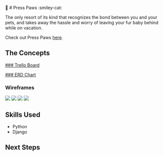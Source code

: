 :dog: # Press Paws :smiley-cat:

The only resort of its kind that recognizes the bond between you and your pets, and takes away the hassle and worry of leaving your fur baby behind while on vacation.

Check out Press Paws [here](https://presspaws.herokuapp.com/).

## The Concepts

[### Trello Board](https://trello.com/b/43Vn4BYd/project-3-press-paws-resort)

[### ERD Chart](https://lucid.app/lucidchart/958c1a24-58e0-41ac-a3c9-cf7298375a1e/edit?invitation[…]ee580b06-c910-4156-b1da-930288447c6e&referringApp=slack&page=0_0)

### Wireframes

<img src="https://i.imgur.com/0lopPOa.png">

<img src="https://i.imgur.com/TCZXaas.png">

<img src="https://i.imgur.com/8x4GCk1.png">

<img src="https://i.imgur.com/UqXZgUP.png">

## Skills Used
* Python
* Django

## Next Steps